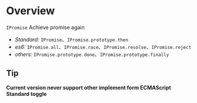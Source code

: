 # Overview

`IPromise` Achieve promise again

- *Standard:* `IPromise`、`IPromise.prototype.then`
- *es6:* `IPromise.all`、`IPromise.race`、`IPromise.resolve`、`IPromise.reject`
- *others:* `IPromise.prototype.done`、`IPromise.prototype.finally`

## Tip

**Current version never support other implement form ECMAScript Standard toggle**



